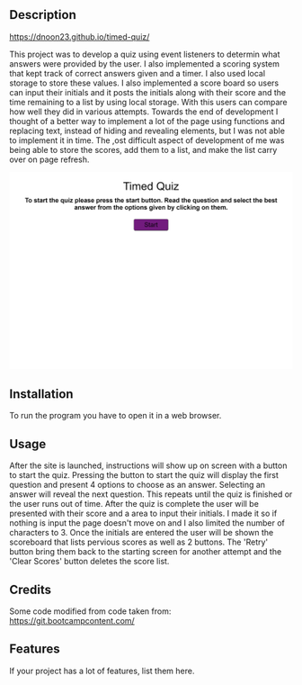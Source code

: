 # <Timed Quiz>

## Description

https://dnoon23.github.io/timed-quiz/
<p>
This project was to develop a quiz using event listeners to determin what answers were provided by the user.  I also implemented a scoring system that kept track of correct answers given and a timer.  I also used local storage to store these values.  I also implemented a score board so users can input their initials and it posts the initials along with their score and the time remaining to a list by using local storage.  With this users can compare how well they did in various attempts. Towards the end of development I thought of a better way to implement a lot of the page using functions and replacing text, instead of hiding and revealing elements, but I was not able to implement it in time. The ,ost difficult aspect of development of me was being able to store the scores, add them to a list, and make the list carry over on page refresh.
<p>

![Screenshot](./assets/screenshot.png)

## Installation

To run the program you have to open it in a web browser.

## Usage

After the site is launched, instructions will show up on screen with a button to start the quiz.  Pressing the button to start the quiz will display the first question and present 4 options to choose as an answer.  Selecting an answer will reveal the next question.  This repeats until the quiz is finished or the user runs out of time.  After the quiz is complete the user will be presented with their score and a area to input their initials.  I made it so if nothing is input the page doesn't move on and I also limited the number of characters to 3.  Once the initials are entered the user will be shown the scoreboard that lists pervious scores as well as 2 buttons.  The 'Retry' button bring them back to the starting screen for another attempt and the 'Clear Scores' button deletes the score list.

## Credits

Some code modified from code taken from: 
https://git.bootcampcontent.com/

## Features

If your project has a lot of features, list them here.

